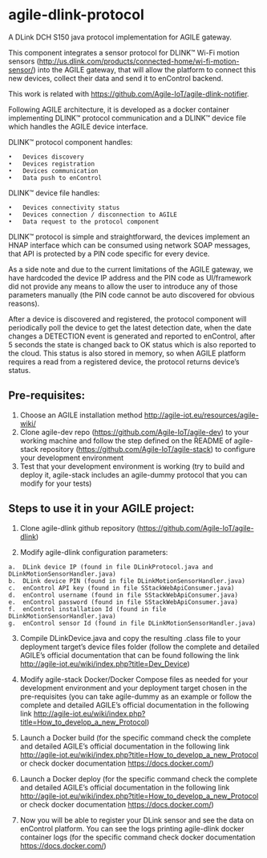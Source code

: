 # agile-dlink-protocol
A DLink DCH S150 java protocol implementation for AGILE gateway.

This component integrates a sensor protocol  for DLINK™ Wi-Fi motion sensors (http://us.dlink.com/products/connected-home/wi-fi-motion-sensor/) into the AGILE  gateway, that will allow the platform to connect this new devices, collect their data and send it to enControl backend. 

This work is related with https://github.com/Agile-IoT/agile-dlink-notifier.

Following AGILE architecture, it is developed as a docker container implementing DLINK™ protocol communication and a DLINK™ device file which handles the AGILE device interface.

DLINK™ protocol component handles:

    •	Devices discovery
    •	Devices registration  
    •	Devices communication
    •	Data push to enControl

DLINK™ device file handles:

    •	Devices connectivity status
    •	Devices connection / disconnection to AGILE
    •	Data request to the protocol component

DLINK™ protocol is simple and straightforward, the devices implement an HNAP interface which can be consumed using network SOAP messages, that API is protected by a PIN code specific for every device. 

As a side note and due to the current limitations of the AGILE gateway, we have hardcoded the device IP address and the PIN code as UI/framework did not provide any means to allow the user to introduce any of those parameters manually (the PIN code cannot be auto discovered for obvious reasons).

After a device is discovered and registered, the protocol component will periodically poll the device to get the latest detection date, when the date changes a DETECTION event is generated and reported to enControl, after 5 seconds the state is changed back to OK status which is also reported to the cloud. This status is also stored in memory, so when AGILE platform requires a read from a registered device, the protocol returns device’s status.

Pre-requisites:
---------------
  1.	Choose an AGILE installation method http://agile-iot.eu/resources/agile-wiki/ 
  2.	Clone agile-dev repo (https://github.com/Agile-IoT/agile-dev) to your working machine and follow the step defined on the README of agile-stack repository (https://github.com/Agile-IoT/agile-stack) to configure your development environment
  3.	Test that your development environment is working (try to build and deploy it, agile-stack includes an agile-dummy protocol that you can modify for your tests)


Steps to use it in your AGILE project:
--------------------------------------

  1.	Clone agile-dlink github repository (https://github.com/Agile-IoT/agile-dlink)
  
  2.	Modify agile-dlink configuration parameters:
  
    a.	DLink device IP (found in file DLinkProtocol.java and DLinkMotionSensorHandler.java)
    b.	DLink device PIN (found in file DLinkMotionSensorHandler.java)
    c.	enControl API key (found in file SStackWebApiConsumer.java)   
    d.	enControl username (found in file SStackWebApiConsumer.java)    
    e.	enControl password (found in file SStackWebApiConsumer.java)    
    f.	enControl installation Id (found in file DLinkMotionSensorHandler.java)   
    g.	enControl sensor Id (found in file DLinkMotionSensorHandler.java)
  
  3.	Compile DLinkDevice.java and copy the resulting .class file to your deployment target’s device files folder (follow the complete and detailed AGILE’s official documentation that can be found following the link http://agile-iot.eu/wiki/index.php?title=Dev_Device) 

  4.	Modify agile-stack Docker/Docker Compose files as needed for your development environment and your deployment target chosen in the pre-requisites (you can take agile-dummy as an example or follow the complete and detailed AGILE’s official documentation in the following link http://agile-iot.eu/wiki/index.php?title=How_to_develop_a_new_Protocol) 
  
  5.	Launch a Docker build (for the specific command check the complete and detailed AGILE’s official documentation in the following link http://agile-iot.eu/wiki/index.php?title=How_to_develop_a_new_Protocol or check docker documentation https://docs.docker.com/) 
  
  6.	Launch a Docker deploy (for the specific command check the complete and detailed AGILE’s official documentation in the following link http://agile-iot.eu/wiki/index.php?title=How_to_develop_a_new_Protocol or check docker documentation https://docs.docker.com/)

  7.	Now you will be able to register your DLink sensor and see the data on enControl platform. You can see the logs printing agile-dlink docker container logs (for the specific command check docker documentation https://docs.docker.com/)

